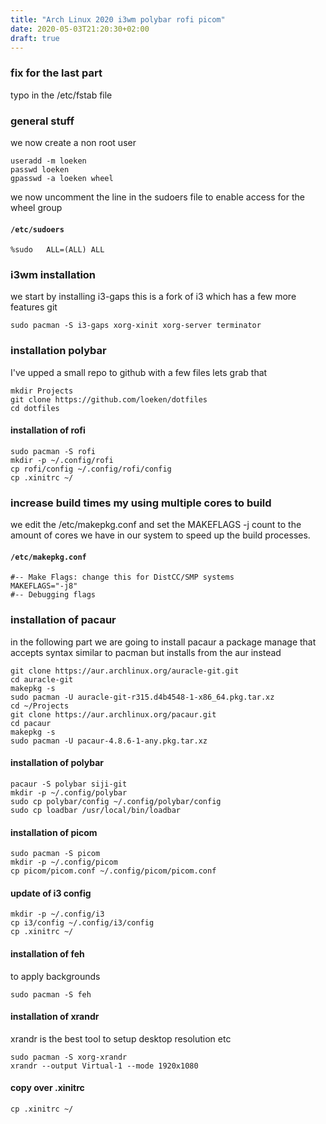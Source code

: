 ```yaml
---
title: "Arch Linux 2020 i3wm polybar rofi picom"
date: 2020-05-03T21:20:30+02:00
draft: true
---
```


### fix for the last part
typo in the /etc/fstab file

### general stuff
we now create a non root  user
```
useradd -m loeken
passwd loeken
gpasswd -a loeken wheel
```

we now uncomment the line in the sudoers file to enable access for the wheel group
#### **`/etc/sudoers`**
```
%sudo	ALL=(ALL) ALL
```
### i3wm installation

we start by installing i3-gaps this is a fork of i3 which has a few more features git
```
sudo pacman -S i3-gaps xorg-xinit xorg-server terminator
```

### installation polybar

I've upped a small repo to github with a few files lets grab that

```
mkdir Projects
git clone https://github.com/loeken/dotfiles
cd dotfiles
```


#### installation of rofi
```
sudo pacman -S rofi
mkdir -p ~/.config/rofi
cp rofi/config ~/.config/rofi/config
cp .xinitrc ~/
```

### increase build times my using multiple cores to build
we edit the /etc/makepkg.conf and set the MAKEFLAGS -j count to the amount of cores we have in our system to speed up the build processes.
#### **`/etc/makepkg.conf`**
```
#-- Make Flags: change this for DistCC/SMP systems
MAKEFLAGS="-j8"
#-- Debugging flags
```

### installation of pacaur
in the following part we are going to install pacaur a package manage that accepts syntax similar to pacman but installs from the aur instead

```
git clone https://aur.archlinux.org/auracle-git.git
cd auracle-git
makepkg -s
sudo pacman -U auracle-git-r315.d4b4548-1-x86_64.pkg.tar.xz
cd ~/Projects
git clone https://aur.archlinux.org/pacaur.git
cd pacaur
makepkg -s
sudo pacman -U pacaur-4.8.6-1-any.pkg.tar.xz
```
#### installation of polybar
```
pacaur -S polybar siji-git
mkdir -p ~/.config/polybar
sudo cp polybar/config ~/.config/polybar/config
sudo cp loadbar /usr/local/bin/loadbar
```

#### installation of picom
```
sudo pacman -S picom
mkdir -p ~/.config/picom
cp picom/picom.conf ~/.config/picom/picom.conf
```

#### update of i3 config
```
mkdir -p ~/.config/i3
cp i3/config ~/.config/i3/config
cp .xinitrc ~/
```

#### installation of feh
to apply backgrounds
```
sudo pacman -S feh
```
#### installation of xrandr
xrandr is the best tool to setup desktop resolution etc
```
sudo pacman -S xorg-xrandr
xrandr --output Virtual-1 --mode 1920x1080
```

#### copy over .xinitrc 
```
cp .xinitrc ~/
```